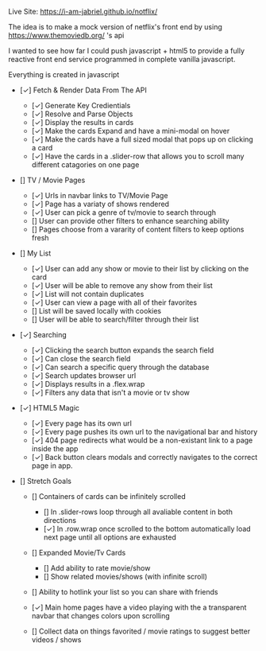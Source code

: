 Live Site: https://i-am-jabriel.github.io/notflix/

The idea is to make a mock version of netflix's front end by using https://www.themoviedb.org/ 's api

I wanted to see how far I could push javascript + html5 to provide a fully reactive front end service programmed in complete vanilla javascript.


Everything is created in javascript
* [✓] Fetch & Render Data From The API
    * [✓] Generate Key Credientials
    * [✓] Resolve and Parse Objects
    * [✓] Display the results in cards
    * [✓] Make the cards Expand and have a mini-modal on hover
    * [✓] Make the cards have a full sized modal that pops up on clicking a card
    * [✓] Have the cards in a .slider-row that allows you to scroll many different catagories on one page

* [] TV / Movie Pages
    * [✓] Urls in navbar links to TV/Movie Page
    * [✓] Page has a variaty of shows rendered
    * [✓] User can pick a genre of tv/movie to search through
    * [] User can provide other filters to enhance searching ability
    * [] Pages choose from a vararity of content filters to keep options fresh

* [] My List
    * [✓] User can add any show or movie to their list by clicking on the card
    * [✓] User will be able to remove any show from their list
    * [✓] List will not contain duplicates
    * [✓] User can view a page with all of their favorites
    * [] List will be saved locally with cookies
    * [] User will be able to search/filter through their list

* [✓] Searching
    * [✓] Clicking the search button expands the search field
    * [✓] Can close the search field
    * [✓] Can search a specific query through the database
    * [✓] Search updates browser url
    * [✓] Displays results in a .flex.wrap
    * [✓] Filters any data that isn't a movie or tv show

* [✓] HTML5 Magic 
    * [✓] Every page has its own url
    * [✓] Every page pushes its own url to the navigational bar and history
    * [✓] 404 page redirects what would be a non-existant link to a page inside the app
    * [✓] Back button clears modals and correctly navigates to the correct page in app.

* [] Stretch Goals
    * [] Containers of cards can be infinitely scrolled
        * [] In .slider-rows loop through all avaliable content in both directions
        * [✓] In .row.wrap once scrolled to the bottom automatically load next page until all options are exhausted

    * [] Expanded Movie/Tv Cards
        * [] Add ability to rate movie/show
        * [] Show related movies/shows (with infinite scroll)

    * [] Ability to hotlink your list so you can share with friends
    * [✓] Main home pages have a video playing with the a transparent navbar that changes colors upon scrolling
    * [] Collect data on things favorited / movie ratings to suggest better videos / shows